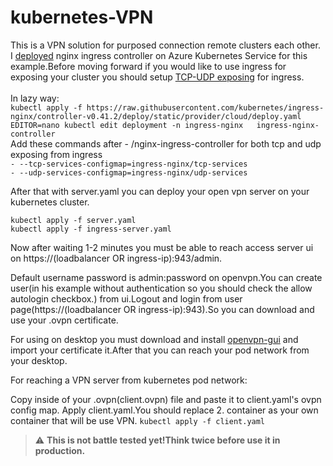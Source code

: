 # kubernetes-VPN
This is a VPN solution for purposed connection remote clusters each other.<br>
I [deployed](https://kubernetes.github.io/ingress-nginx/deploy/) nginx ingress controller on Azure Kubernetes Service for this example.Before moving forward if you would like to use ingress for exposing your cluster you should setup [TCP-UDP exposing](https://kubernetes.github.io/ingress-nginx/user-guide/exposing-tcp-udp-services/) for ingress.<br>
<br>
In lazy way:<br>
``kubectl apply -f https://raw.githubusercontent.com/kubernetes/ingress-nginx/controller-v0.41.2/deploy/static/provider/cloud/deploy.yaml``<br>
``EDITOR=nano kubectl edit deployment -n ingress-nginx   ingress-nginx-controller``<br>
Add these commands after - /nginx-ingress-controller for both tcp and udp exposing from ingress<br>
 ``- --tcp-services-configmap=ingress-nginx/tcp-services``<br>
 ``- --udp-services-configmap=ingress-nginx/udp-services``<br>
 
After that with server.yaml you can deploy your open vpn server on your kubernetes cluster.<br>

``kubectl apply -f server.yaml``<br>
``kubectl apply -f ingress-server.yaml``<br>

Now after waiting 1-2 minutes you must be able to reach access server ui on https://(loadbalancer OR ingress-ip):943/admin.<br>
  
Default username password is admin:password on openvpn.You can create user(in his example without authentication so you should check the allow autologin checkbox.) from ui.Logout and login from user page(https://(loadbalancer OR ingress-ip):943).So you can download and use your .ovpn certificate.<br>

For using on desktop you must download and install [openvpn-gui](https://openvpn.net/client-connect-vpn-for-windows/) and import your certificate it.After that you can reach your pod network from your desktop.<br>

For reaching a VPN server from kubernetes pod network:<br>

Copy inside of your .ovpn(client.ovpn) file and paste it to client.yaml's ovpn config map.
Apply client.yaml.You should replace 2. container as your own container that will be use VPN.
``kubectl apply -f client.yaml``
> :warning: **This is not battle tested yet!Think twice before use it in production.**
